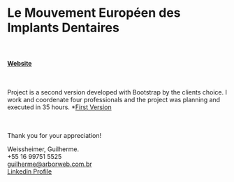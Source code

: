 # Le Mouvement Européen des Implants Dentaires
<br />

#### [Website](https://meidmovement.fr/)
<br />

Project is a second version developed with Bootstrap by the clients choice. I work and coordenate four professionals and the project was planning and executed in 35 hours.
*[First Version](https://meid-center.com/)
<br />

> 

<br /><br />Thank you for your appreciation!

Weissheimer, Guilherme.<br />
+55 16 99751 5525<br />
guilherme@arborweb.com.br<br />
[Linkedin Profile](https://www.linkedin.com/in/guilherme-weissheimer-400868131/?locale=en_US)